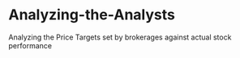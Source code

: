 # Analyzing-the-Analysts
Analyzing the Price Targets set by brokerages against actual stock performance
